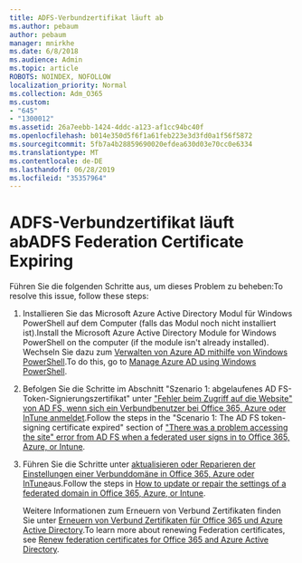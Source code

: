 ```yaml
---
title: ADFS-Verbundzertifikat läuft ab
ms.author: pebaum
author: pebaum
manager: mnirkhe
ms.date: 6/8/2018
ms.audience: Admin
ms.topic: article
ROBOTS: NOINDEX, NOFOLLOW
localization_priority: Normal
ms.collection: Adm_O365
ms.custom:
- "645"
- "1300012"
ms.assetid: 26a7eebb-1424-4ddc-a123-af1cc94bc40f
ms.openlocfilehash: b014e350d5f6f1a61feb223e3d3fd0a1f56f5872
ms.sourcegitcommit: 5fb7a4b28859690020efdea630d03e70cc0e6334
ms.translationtype: MT
ms.contentlocale: de-DE
ms.lasthandoff: 06/28/2019
ms.locfileid: "35357964"
---
```

# <a name="adfs-federation-certificate-expiring"></a><span data-ttu-id="e6382-102">ADFS-Verbundzertifikat läuft ab</span><span class="sxs-lookup"><span data-stu-id="e6382-102">ADFS Federation Certificate Expiring</span></span>

<span data-ttu-id="e6382-103">Führen Sie die folgenden Schritte aus, um dieses Problem zu beheben:</span><span class="sxs-lookup"><span data-stu-id="e6382-103">To resolve this issue, follow these steps:</span></span>
  
1. <span data-ttu-id="e6382-104">Installieren Sie das Microsoft Azure Active Directory Modul für Windows PowerShell auf dem Computer (falls das Modul noch nicht installiert ist).</span><span class="sxs-lookup"><span data-stu-id="e6382-104">Install the Microsoft Azure Active Directory Module for Windows PowerShell on the computer (if the module isn't already installed).</span></span> <span data-ttu-id="e6382-105">Wechseln Sie dazu zum [Verwalten von Azure AD mithilfe von Windows PowerShell](https://aka.ms/aadposh).</span><span class="sxs-lookup"><span data-stu-id="e6382-105">To do this, go to [Manage Azure AD using Windows PowerShell](https://aka.ms/aadposh).</span></span>

2. <span data-ttu-id="e6382-106">Befolgen Sie die Schritte im Abschnitt "Szenario 1: abgelaufenes AD FS-Token-Signierungszertifikat" unter ["Fehler beim Zugriff auf die Website" von AD FS, wenn sich ein Verbundbenutzer bei Office 365, Azure oder InTune anmeldet](https://support.microsoft.com/help/2713898/there-was-a-problem-accessing-the-site-error-from-ad-fs-when-a-federat).</span><span class="sxs-lookup"><span data-stu-id="e6382-106">Follow the steps in the "Scenario 1: The AD FS token-signing certificate expired" section of ["There was a problem accessing the site" error from AD FS when a federated user signs in to Office 365, Azure, or Intune](https://support.microsoft.com/help/2713898/there-was-a-problem-accessing-the-site-error-from-ad-fs-when-a-federat).</span></span>

3. <span data-ttu-id="e6382-107">Führen Sie die Schritte unter [aktualisieren oder Reparieren der Einstellungen einer Verbunddomäne in Office 365, Azure oder InTune](https://support.microsoft.com/help/2647048/how-to-update-or-repair-the-settings-of-a-federated-domain-in-office-3)aus.</span><span class="sxs-lookup"><span data-stu-id="e6382-107">Follow the steps in [How to update or repair the settings of a federated domain in Office 365, Azure, or Intune](https://support.microsoft.com/help/2647048/how-to-update-or-repair-the-settings-of-a-federated-domain-in-office-3).</span></span>

    <span data-ttu-id="e6382-108">Weitere Informationen zum Erneuern von Verbund Zertifikaten finden Sie unter [Erneuern von Verbund Zertifikaten für Office 365 und Azure Active Directory](https://docs.microsoft.com/azure/active-directory/connect/active-directory-aadconnect-o365-certs).</span><span class="sxs-lookup"><span data-stu-id="e6382-108">To learn more about renewing Federation certificates, see [Renew federation certificates for Office 365 and Azure Active Directory](https://docs.microsoft.com/azure/active-directory/connect/active-directory-aadconnect-o365-certs).</span></span>
